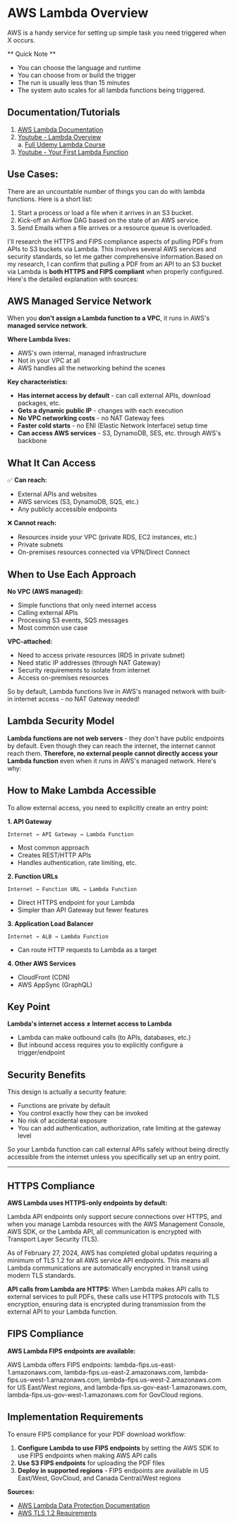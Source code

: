 # AWS Lambda Overview
AWS is a handy service for setting up simple task you need triggered when X occurs. 

** Quick Note **
- You can choose the language and runtime
- You can choose from or build the trigger
- The run is usually less than 15 minutes
- The system auto scales for all lambda functions being triggered.

## Documentation/Tutorials
1. [AWS Lambda Documentation](https://aws.amazon.com/pm/lambda/)
2. [Youtube - Lambda Overview](https://www.youtube.com/watch?v=UsaiOEFdfs0)
   <br>a. [Full Udemy Lambda Course](https://www.udemy.com/course/aws-lambda-a-practical-guide/?referralCode=F6D1A50467E579C65372&couponCode=ST16MT230625G1) 
3. [Youtube - Your First Lambda Function](https://www.youtube.com/watch?v=e1tkFsFOBHA)


## Use Cases:
There are an uncountable number of things you can do with lambda functions. Here is a short list:

1. Start a process or load a file when it arrives in an S3 bucket.
2. Kick-off an Airflow DAG based on the state of an AWS service.
3. Send Emails when a file arrives or a resource queue is overloaded.

I'll research the HTTPS and FIPS compliance aspects of pulling PDFs from APIs to S3 buckets via Lambda. This involves several AWS services and security standards, so let me gather comprehensive information.Based on my research, I can confirm that pulling a PDF from an API to an S3 bucket via Lambda is **both HTTPS and FIPS compliant** when properly configured. Here's the detailed explanation with sources:

## AWS Managed Service Network
When you **don't assign a Lambda function to a VPC**, it runs in AWS's **managed service network**.

**Where Lambda lives:**
- AWS's own internal, managed infrastructure
- Not in your VPC at all
- AWS handles all the networking behind the scenes

**Key characteristics:**
- **Has internet access by default** - can call external APIs, download packages, etc.
- **Gets a dynamic public IP** - changes with each execution
- **No VPC networking costs** - no NAT Gateway fees
- **Faster cold starts** - no ENI (Elastic Network Interface) setup time
- **Can access AWS services** - S3, DynamoDB, SES, etc. through AWS's backbone

## What It Can Access

✅ **Can reach:**
- External APIs and websites
- AWS services (S3, DynamoDB, SQS, etc.)
- Any publicly accessible endpoints

❌ **Cannot reach:**
- Resources inside your VPC (private RDS, EC2 instances, etc.)
- Private subnets
- On-premises resources connected via VPN/Direct Connect

## When to Use Each Approach

**No VPC (AWS managed):**
- Simple functions that only need internet access
- Calling external APIs
- Processing S3 events, SQS messages
- Most common use case

**VPC-attached:**
- Need to access private resources (RDS in private subnet)
- Need static IP addresses (through NAT Gateway)
- Security requirements to isolate from internet
- Access on-premises resources

So by default, Lambda functions live in AWS's managed network with built-in internet access - no NAT Gateway needed!

## Lambda Security Model

**Lambda functions are not web servers** - they don't have public endpoints by default. Even though they can reach the internet, the internet cannot reach them.
**Therefore, no external people cannot directly access your Lambda function** even when it runs in AWS's managed network. Here's why:

## How to Make Lambda Accessible

To allow external access, you need to explicitly create an entry point:

**1. API Gateway**
```
Internet → API Gateway → Lambda Function
```
- Most common approach
- Creates REST/HTTP APIs
- Handles authentication, rate limiting, etc.

**2. Function URLs**
```
Internet → Function URL → Lambda Function  
```
- Direct HTTPS endpoint for your Lambda
- Simpler than API Gateway but fewer features

**3. Application Load Balancer**
```
Internet → ALB → Lambda Function
```
- Can route HTTP requests to Lambda as a target

**4. Other AWS Services**
- CloudFront (CDN)
- AWS AppSync (GraphQL)

## Key Point

**Lambda's internet access ≠ Internet access to Lambda**

- Lambda can make outbound calls (to APIs, databases, etc.)
- But inbound access requires you to explicitly configure a trigger/endpoint

## Security Benefits

This design is actually a security feature:
- Functions are private by default
- You control exactly how they can be invoked
- No risk of accidental exposure
- You can add authentication, authorization, rate limiting at the gateway level

So your Lambda function can call external APIs safely without being directly accessible from the internet unless you specifically set up an entry point.

---
## HTTPS Compliance

**AWS Lambda uses HTTPS-only endpoints by default:**

Lambda API endpoints only support secure connections over HTTPS, and when you manage Lambda resources with the AWS Management Console, AWS SDK, or the Lambda API, all communication is encrypted with Transport Layer Security (TLS).

As of February 27, 2024, AWS has completed global updates requiring a minimum of TLS 1.2 for all AWS service API endpoints. This means all Lambda communications are automatically encrypted in transit using modern TLS standards.

**API calls from Lambda are HTTPS:**
When Lambda makes API calls to external services to pull PDFs, these calls use HTTPS protocols with TLS encryption, ensuring data is encrypted during transmission from the external API to your Lambda function.

## FIPS Compliance

**AWS Lambda FIPS endpoints are available:**

AWS Lambda offers FIPS endpoints: lambda-fips.us-east-1.amazonaws.com, lambda-fips.us-east-2.amazonaws.com, lambda-fips.us-west-1.amazonaws.com, lambda-fips.us-west-2.amazonaws.com for US East/West regions, and lambda-fips.us-gov-east-1.amazonaws.com, lambda-fips.us-gov-west-1.amazonaws.com for GovCloud regions.

## Implementation Requirements

To ensure FIPS compliance for your PDF download workflow:

1. **Configure Lambda to use FIPS endpoints** by setting the AWS SDK to use FIPS endpoints when making AWS API calls
2. **Use S3 FIPS endpoints** for uploading the PDF files
3. **Deploy in supported regions** - FIPS endpoints are available in US East/West, GovCloud, and Canada Central/West regions

**Sources:**
- [AWS Lambda Data Protection Documentation](https://docs.aws.amazon.com/lambda/latest/dg/security-dataprotection.html)
- [AWS TLS 1.2 Requirements](https://aws.amazon.com/blogs/security/tls-1-2-required-for-aws-endpoints/)
